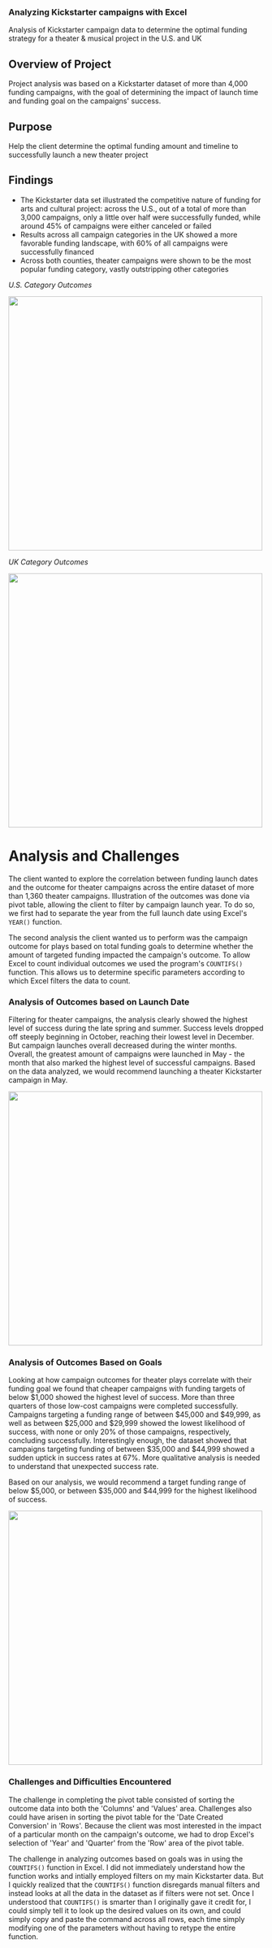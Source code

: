 ### Analyzing Kickstarter campaigns with Excel
Analysis of Kickstarter campaign data to determine the optimal funding strategy for a theater & musical project in the U.S. and UK

## Overview of Project
Project analysis was based on a Kickstarter dataset of more than 4,000 funding campaigns, with the goal of determining the impact of launch time and funding goal on the campaigns' success. 

## Purpose
Help the client determine the optimal funding amount and timeline to successfully launch a new theater project

## **Findings**

* The Kickstarter data set illustrated the competitive nature of funding for arts and cultural project: across the U.S., out of a total of more than 3,000 campaigns, only a little over half were successfully funded, while around 45% of campaigns were either canceled or failed
* Results across all campaign categories in the UK showed a more favorable funding landscape, with 60% of all campaigns were successfully financed
* Across both counties, theater campaigns were shown to be the most popular funding category, vastly outstripping other categories

*U.S. Category Outcomes*

<img src="https://user-images.githubusercontent.com/90064437/138205061-79d352ec-21de-458a-8cd7-36673b0bfcf4.png" width="500" height="">


*UK Category Outcomes*

<img src="https://user-images.githubusercontent.com/90064437/138203543-b94497ca-b2c8-433f-b246-028cde6a4dea.png" width="500" height="">

# **Analysis and Challenges**

The client wanted to explore the correlation between funding launch dates and the outcome for theater campaigns across the entire dataset of more than 1,360 theater campaigns. Illustration of the outcomes was done via pivot table, allowing the client to filter by campaign launch year. To do so, we first had to separate the year from the full launch date using Excel's `YEAR()` function.

The second analysis the client wanted us to perform was the campaign outcome for plays based on total funding goals to determine whether the amount of targeted funding impacted the campaign's outcome. To allow Excel to count individual outcomes we used the program's `COUNTIFS()` function. This allows us to determine specific parameters according to which Excel filters the data to count.

### Analysis of Outcomes based on Launch Date

Filtering for theater campaigns, the analysis clearly showed the highest level of success during the late spring and summer. Success levels dropped off steeply beginning in October, reaching their lowest level in December. But campaign launches overall decreased during the winter months. Overall, the greatest amount of campaigns were launched in May - the month that also marked the highest level of successful campaigns. Based on the data analyzed, we would recommend launching a theater Kickstarter campaign in May.

<img src="https://user-images.githubusercontent.com/90064437/138573095-ecb85645-86eb-42fb-ac6e-83ae0e0ca837.png" width="500" height="">
     
### Analysis of Outcomes Based on Goals

Looking at how campaign outcomes for theater plays correlate with their funding goal we found that cheaper campaigns with funding targets of below $1,000 showed the highest level of success. More than three quarters of those low-cost campaigns were completed successfully. Campaigns targeting a funding range of between $45,000 and $49,999, as well as between $25,000 and $29,999 showed the lowest likelihood of success, with none or only 20% of those campaigns, respectively, concluding successfully. Interestingly enough, the dataset showed that campaigns targeting funding of between $35,000 and $44,999 showed a sudden uptick in success rates at 67%. More qualitative analysis is needed to understand that unexpected success rate.

Based on our analysis, we would recommend a target funding range of below $5,000, or between $35,000 and $44,999 for the highest likelihood of success.

<img src="https://user-images.githubusercontent.com/90064437/138573323-794b5b94-d7dc-41d8-860b-55ca4f628cc6.png" width="500" height="">

    
### Challenges and Difficulties Encountered

The challenge in completing the pivot table consisted of sorting the outcome data into both the 'Columns' and 'Values' area. Challenges also could have arisen in sorting the pivot table for the 'Date Created Conversion' in 'Rows'. Because the client was most interested in the impact of a particular month on the campaign's outcome, we had to drop Excel's selection of 'Year' and 'Quarter' from the 'Row' area of the pivot table.

The challenge in analyzing outcomes based on goals was in using the `COUNTIFS()` function in Excel. I did not immediately understand how the function works and intially employed filters on my main Kickstarter data. But I quickly realized that the `COUNTIFS()` function disregards manual filters and instead looks at all the data in the dataset as if filters were not set. Once I understood that `COUNTIFS()` is smarter than I originally gave it credit for, I could simply tell it to look up the desired values on its own, and could simply copy and paste the command across all rows, each time simply modifying one of the parameters without having to retype the entire function.






